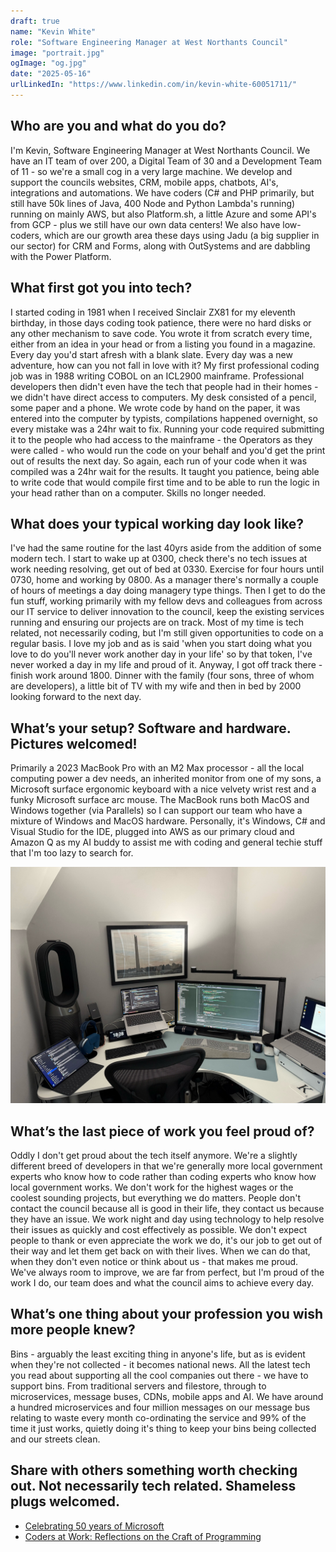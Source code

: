 ```yaml
---
draft: true
name: "Kevin White"
role: "Software Engineering Manager at West Northants Council"
image: "portrait.jpg"
ogImage: "og.jpg"
date: "2025-05-16"
urlLinkedIn: "https://www.linkedin.com/in/kevin-white-60051711/"
---
```


## Who are you and what do you do?

I'm Kevin, Software Engineering Manager at West Northants Council. We have an IT team of over 200, a Digital Team of 30 and a Development Team of 11 - so we're a small cog in a very large machine. We develop and support the councils websites, CRM, mobile apps, chatbots, AI's, integrations and automations. We have coders (C# and PHP primarily, but still have 50k lines of Java, 400 Node and Python Lambda's running) running on mainly AWS, but also Platform.sh, a little Azure and some API's from GCP - plus we still have our own data centers! We also have low-coders, which are our growth area these days using Jadu (a big supplier in our sector) for CRM and Forms, along with OutSystems and are dabbling with the Power Platform.

## What first got you into tech?

I started coding in 1981 when I received Sinclair ZX81 for my eleventh birthday, in those days coding took patience, there were no hard disks or any other mechanism to save code. You wrote it from scratch every time, either from an idea in your head or from a listing you found in a magazine. Every day you'd start afresh with a blank slate. Every day was a new adventure, how can you not fall in love with it? My first professional coding job was in 1988 writing COBOL on an ICL2900 mainframe. Professional developers then didn't even have the tech that people had in their homes - we didn't have direct access to computers. My desk consisted of a pencil, some paper and a phone. We wrote code by hand on the paper, it was entered into the computer by typists, compilations happened overnight, so every mistake was a 24hr wait to fix. Running your code required submitting it to the people who had access to the mainframe - the Operators as they were called - who would run the code on your behalf and you'd get the print out of results the next day. So again, each run of your code when it was compiled was a 24hr wait for the results. It taught you patience, being able to write code that would compile first time and to be able to run the logic in your head rather than on a computer. Skills no longer needed.

## What does your typical working day look like?

I've had the same routine for the last 40yrs aside from the addition of some modern tech. I start to wake up at 0300, check there's no tech issues at work needing resolving, get out of bed at 0330. Exercise for four hours until 0730, home and working by 0800. As a manager there's normally a couple of hours of meetings a day doing managery type things. Then I get to do the fun stuff, working primarily with my fellow devs and colleagues from across our IT service to deliver innovation to the council, keep the existing services running and ensuring our projects are on track. Most of my time is tech related, not necessarily coding, but I'm still given opportunities to code on a regular basis. I love my job and as is said 'when you start doing what you love to do you'll never work another day in your life' so by that token, I've never worked a day in my life and proud of it. Anyway, I got off track there - finish work around 1800. Dinner with the family (four sons, three of whom are developers), a little bit of TV with my wife and then in bed by 2000 looking forward to the next day.

## What’s your setup? Software and hardware. Pictures welcomed!

Primarily a 2023 MacBook Pro with an M2 Max processor - all the local computing power a dev needs, an inherited monitor from one of my sons, a Microsoft surface ergonomic keyboard with a nice velvety wrist rest and a funky Microsoft surface arc mouse. The MacBook runs both MacOS and Windows together (via Parallels) so I can support our team who have a mixture of Windows and MacOS hardware. Personally, it's Windows, C# and Visual Studio for the IDE, plugged into AWS as our primary cloud and Amazon Q as my AI buddy to assist me with coding and general techie stuff that I'm too lazy to search for.

![Kevin's office setup](office.jpg)

## What’s the last piece of work you feel proud of?

Oddly I don't get proud about the tech itself anymore. We're a slightly different breed of developers in that we're generally more local government experts who know how to code rather than coding experts who know how local government works. We don't work for the highest wages or the coolest sounding projects, but everything we do matters. People don't contact the council because all is good in their life, they contact us because they have an issue. We work night and day using technology to help resolve their issues as quickly and cost effectively as possible. We don't expect people to thank or even appreciate the work we do, it's our job to get out of their way and let them get back on with their lives. When we can do that, when they don't even notice or think about us - that makes me proud. We've always room to improve, we are far from perfect, but I'm proud of the work I do, our team does and what the council aims to achieve every day.

## What’s one thing about your profession you wish more people knew?

Bins - arguably the least exciting thing in anyone's life, but as is evident when they're not collected - it becomes national news. All the latest tech you read about supporting all the cool companies out there - we have to support bins. From traditional servers and filestore, through to microservices, message buses, CDNs, mobile apps and AI. We have around a hundred microservices and four million messages on our message bus relating to waste every month co-ordinating the service and 99% of the time it just works, quietly doing it's thing to keep your bins being collected and our streets clean.

## Share with others something worth checking out. Not necessarily tech related. Shameless plugs welcomed.

- [Celebrating 50 years of Microsoft](https://www.gatesnotes.com/microsoft-original-source-code)
- [Coders at Work: Reflections on the Craft of Programming](https://codersatwork.com/)

